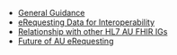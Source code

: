 - [General Guidance](general-guidance.html)
- [eRequesting Data for Interoperability](auereqdi.html)
- [Relationship with other HL7 AU FHIR IGs](relationship.html)
- [Future of AU eRequesting](future.html)

